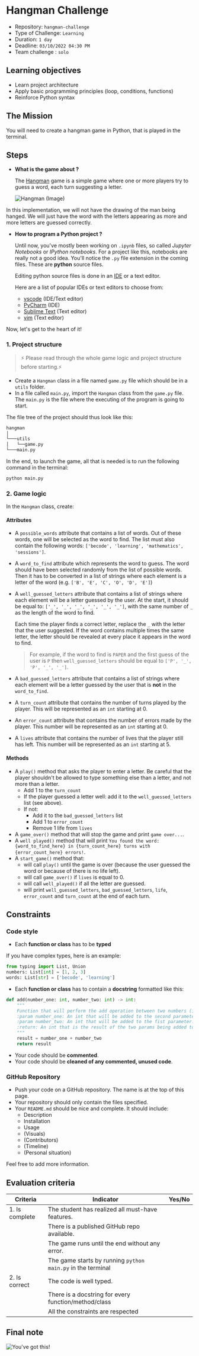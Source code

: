 # Hangman Challenge

- Repository: `hangman-challenge`
- Type of Challenge: `Learning`
- Duration: `1 day`
- Deadline: `03/10/2022 04:30 PM`
- Team challenge : `solo`

## Learning objectives

- Learn project architecture
- Apply basic programming principles (loop, conditions, functions)
- Reinforce Python syntax

## The Mission

You will need to create a hangman game in Python, that is played in the terminal.

## Steps

- **What is the game about ?**

  The [Hangman](<https://en.wikipedia.org/wiki/Hangman_(game)>) game is a simple game where one or more players try to guess a word, each turn suggesting a letter.

  ![Hangman (Image)](https://upload.wikimedia.org/wikipedia/commons/thumb/f/f4/Hangman_game.jpg/800px-Hangman_game.jpg)

In this implementation, we will not have the drawing of the man being hanged. We will just have the word with the letters appearing as more and more letters are guessed correctly.

- **How to program a Python project ?**

  Until now, you've mostly been working on `.ipynb` files, so called _Jupyter Notebooks_ or _IPython notebooks_.
  For a project like this, notebooks are really not a good idea. You'll notice the `.py` file extension in the coming files. These are **python** source files.
  
  Editing python source files is done in an [IDE](https://en.wikipedia.org/wiki/Integrated_development_environment) or a text editor.

  Here are a list of popular IDEs or text editors to choose from:

  - [vscode](https://code.visualstudio.com/) (IDE/Text editor)
  - [PyCharm](https://www.jetbrains.com/pycharm/) (IDE)
  - [Sublime Text](https://www.sublimetext.com/) (Text editor)
  - [vim](https://www.vim.org/) (Text editor)

Now, let's get to the heart of it!

### 1. Project structure

> ⚡ Please read through the whole game logic and project structure before starting.⚡

- Create a `Hangman` class in a file named `game.py` file which should be in a `utils` folder.
- In a file called `main.py`, import the `Hangman` class from the `game.py` file. The `main.py` is the file where the executing of the program is going to start.

The file tree of the project should thus look like this:

```bash
hangman
│
└───utils
│   └──game.py
└───main.py
```

In the end, to launch the game, all that is needed is to run the following command in the terminal:

```bash
python main.py
```

### 2. Game logic

In the `Hangman` class, create:

#### Attributes

- A `possible_words` attribute that contains a list of words. Out of these words, one will be selected as the word to find. The list must also contain the following words: `['becode', 'learning', 'mathematics', 'sessions']`.
- A `word_to_find` attribute which represents the word to guess. The word should have been selected randomly from the list of possible words. Then it has to be converted in a list of strings where each element is a letter of the word (e.g.  `['B', 'E', 'C', 'O', 'D', 'E']`)

- A `well_guessed_letters` attribute that contains a list of strings where each element will be a letter guessed by the user. At the start, it should be equal to: `['_', '_', '_', '_', '_', '_']`, with the same number of `_` as the length of the word to find.

  Each time the player finds a correct letter, replace the `_` with the letter that the user suggested. If the word contains multiple times the same letter, the letter should be revealed at every place it appears in the word to find.

  > For example, if the word to find is `PAPER` and the first guess of the user is `P` then `well_guessed_letters` should be equal to `['P', '_', 'P', '_', '_']`.

- A `bad_guessed_letters` attribute that contains a list of strings where each element will be a letter guessed by the user that is **not** in the `word_to_find`.

- A `turn_count` attribute that contains the number of turns played by the player. This will be represented as an `int` starting at 0.
- An `error_count` attribute that contains the number of errors made by the player. This number will be represented as an `int` starting at 0.
- A `lives` attribute that contains the number of lives that the player still has left. This number will be represented as an `int` starting at 5.


#### Methods

- A `play()` method that asks the player to enter a letter. Be careful that the player shouldn't be allowed to type something else than a letter, and not more than a letter.
  - Add 1 to the `turn_count`
  - If the player guessed a letter well: add it to the `well_guessed_letters` list (see above).
  - If not:
    - Add it to the `bad_guessed_letters` list
    - Add 1 to `error_count`
    - Remove 1 life from `lives`
- A `game_over()` method that will stop the game and print `game over...`.
- A `well played()` method that will print `You found the word: {word_to_find_here} in {turn_count_here} turns with {error_count_here} errors!`.
- A `start_game()` method that:
  - will call `play()` until the game is over (because the user guessed the word or because of there is no life left).
  - will call `game_over()` if `lives` is equal to 0.
  - will call `well_played()` if all the letter are guessed.
  - will print `well_guessed_letters`, `bad_guessed_letters`, `life`, `error_count` and `turn_count` at the end of each turn.


## Constraints

### Code style

- Each **function or class** has to be **typed**

If you have complex types, here is an example:

```python
from typing import List, Union
numbers: List[int] = [1, 2, 3]
words: List[str] = ['becode', 'learning']
```

- Each **function or class** has to contain a **docstring** formatted like this:

```python
def add(number_one: int, number_two: int) -> int:
    """
    Function that will perform the add operation between two numbers (in params).
    :param number_one: An int that will be added to the second parameter.
    :param number_two: An int that will be added to the fist parameter.
    :return: An int that is the result of the two params being added to each other.
    """
    result = number_one + number_two
    return result
```

- Your code should be **commented**.
- Your code should be **cleaned of any commented, unused code**.

### GitHub Repository

- Push your code on a GitHub repository. The name is at the top of this page.
- Your repository should only contain the files specified.
- Your `README.md` should be nice and complete.
  It should include:
  - Description
  - Installation
  - Usage
  - (Visuals)
  - (Contributors)
  - (Timeline)
  - (Personal situation)

Feel free to add more information.

## Evaluation criteria

| Criteria       | Indicator                                                   | Yes/No |
| -------------- | ----------------------------------------------------------- | ------ |
| 1. Is complete | The student has realized all must-have features.            |        |
|                | There is a published GitHub repo available.                 |        |
|                | The game runs until the end without any error.              |        |
|                | The game starts by running `python main.py` in the terminal |        |
| 2. Is correct  | The code is well typed.                                     |        |
|                | There is a docstring for every function/method/class        |        |
|                | All the constraints are respected                           |        |

## Final note

![You've got this!](https://media.giphy.com/media/BcCoMy2A0eYELrRZ6O/giphy.gif)
